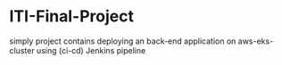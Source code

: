 # ITI-Final-Project
simply project contains deploying an back-end application on aws-eks-cluster  using (ci-cd) Jenkins pipeline
